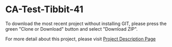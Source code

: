 # CA-Test-Tibbit-41

To download the most recent project without installing GIT, please press the green "Clone or Download" button and select "Download ZIP".

For more detail about this project, please visit <a href="http://tibbo.com/programmable/applications/i2c-spi/8-bit-port.html" target="_blank">Project Description Page</a>
